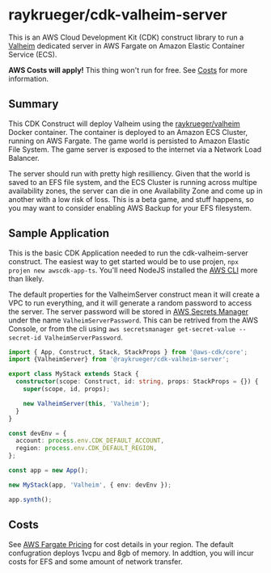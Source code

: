 # raykrueger/cdk-valheim-server

This is an AWS Cloud Development Kit (CDK) construct library to run a
[Valheim](https://www.valheimgame.com/) dedicated server in AWS Fargate on
Amazon Elastic Container Service (ECS).

**AWS Costs will apply!** This thing won't run for free. See [Costs](#costs) for
more information.

## Summary

This CDK Construct will deploy Valheim using the
[raykrueger/valheim](https://hub.docker.com/r/raykrueger/valheim) Docker
container. The container is deployed to an Amazon ECS Cluster, running on AWS
Fargate. The game world is persisted to Amazon Elastic File System. The game
server is exposed to the internet via a Network Load Balancer.

The server should run with pretty high resilliency. Given that the world is
saved to an EFS file system, and the ECS Cluster is running across multipe
availability zones, the server can die in one Availability Zone and come up
in another with a low risk of loss. This is a beta game, and stuff happens,
so you may want to consider enabling AWS Backup for your EFS filesystem.

## Sample Application

This is the basic CDK Application needed to run the cdk-valheim-server
construct. The easiest way to get started would be to use projen, `npx projen
new awscdk-app-ts`. You'll need NodeJS installed the [AWS
CLI](https://aws.amazon.com/cli/) more than likely.

The default properties for the ValheimServer construct mean it will create a
VPC to run everything, and it will generate a random password to access the
server. The server password will be stored in [AWS Secrets
Manager](https://aws.amazon.com/secrets-manager/) under the name
`ValheimServerPassword`. This can be retrived from the AWS Console, or from
the cli using `aws secretsmanager get-secret-value --secret-id
ValheimServerPassword`.

```typescript
import { App, Construct, Stack, StackProps } from '@aws-cdk/core';
import {ValheimServer} from '@raykrueger/cdk-valheim-server';

export class MyStack extends Stack {
  constructor(scope: Construct, id: string, props: StackProps = {}) {
    super(scope, id, props);

    new ValheimServer(this, 'Valheim');
  }
}

const devEnv = {
  account: process.env.CDK_DEFAULT_ACCOUNT,
  region: process.env.CDK_DEFAULT_REGION,
};

const app = new App();

new MyStack(app, 'Valheim', { env: devEnv });

app.synth();
```

## Costs

See [AWS Fargate Pricing](https://aws.amazon.com/fargate/pricing/) for cost
details in your region. The default confugration deploys 1vcpu and 8gb of
memory. In addtion, you will incur costs for EFS and some amount of network
transfer.
